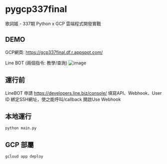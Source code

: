 # pygcp337final
歌詞姬 - 337期 Python x GCP 雲端程式開發實戰

## DEMO
GCP網頁:
https://gcp337final.df.r.appspot.com/

Line BOT (兩個指令: 教學/查詢)
![image](https://i.imgur.com/YBKeoWK.png)

## 運行前
LineBOT 申請
https://developers.line.biz/console/
填寫API、Webhook、User ID
綁定SSH網址，使之能呼叫/callback
開啟Use Webhook

## 本地運行
```
python main.py
```

## GCP 部屬
```
gcloud app deploy
```
